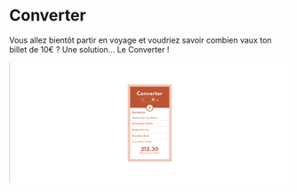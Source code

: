 # Converter

Vous allez bientôt partir en voyage et voudriez savoir combien vaux ton billet de 10€ ? Une solution... Le Converter !

![image du projet Converter](src/assets/screenshot.png)
